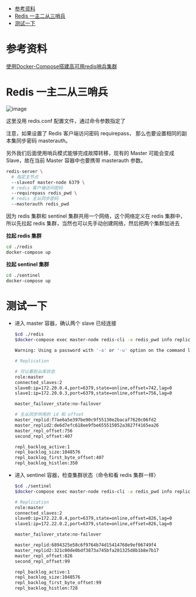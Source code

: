 - [参考资料](#参考资料)
- [Redis 一主二从三哨兵](#redis-一主二从三哨兵)
- [测试一下](#测试一下)

# 参考资料

[使用Docker-Compose搭建高可用redis哨兵集群](https://cloud.tencent.com/developer/article/1615281)

# Redis 一主二从三哨兵

![image](https://images2017.cnblogs.com/blog/802666/201711/802666-20171102101833623-796701766.jpg)

这里没用 redis.conf 配置文件，通过命令参数指定了

注意，如果设置了 Redis 客户端访问密码 requirepass， 那么也要设置相同的副本集同步密码 masterauth。

另外我们后面使用哨兵模式能够完成故障转移，现有的 Master 可能会变成 Slave，故在当前 Master 容器中也要携带 masterauth 参数。

```sh
redis-server \
  # 指定主节点
  --slaveof master-node 6379 \
  # redis 客户端访问密码
  --requirepass redis_pwd \
  # redis 主从同步密码
  --masterauth redis_pwd
```

因为 redis 集群和 sentinel 集群共用一个网络，这个网络定义在 redis 集群中，所以先拉起 redis 集群，当然也可以先手动创建网络，然后把两个集群加进去

**拉起 redis 集群**

```sh
cd ./redis
docker-compose up
```

**拉起 sentinel 集群**

```sh
cd ./sentinel
docker-compose up
```

# 测试一下

- 进入 master 容器，确认两个 slave 已经连接

  ```sh
  $cd ./redis
  $docker-compose exec master-node redis-cli -a redis_pwd info replication

  Warning: Using a password with '-a' or '-u' option on the command line interface may not be safe.

  # Replication

  # 可以看到从库状态
  role:master
  connected_slaves:2
  slave0:ip=172.20.0.4,port=6379,state=online,offset=742,lag=0
  slave1:ip=172.20.0.3,port=6379,state=online,offset=756,lag=0

  master_failover_state:no-failover

  # 主从同步所用的 id 和 offset
  master_replid:f7ae6a5e397be90c9f55130e2bacaf7620c06fd2
  master_replid2:de6d7efc618ee9fbe655515052a3827f4165ea26
  master_repl_offset:756
  second_repl_offset:407

  repl_backlog_active:1
  repl_backlog_size:1048576
  repl_backlog_first_byte_offset:407
  repl_backlog_histlen:350

  ```

- 进入 sentinel 容器，检查集群状态（命令和看 redis 集群一样）

  ```sh
  $cd ./sentinel
  $docker-compose exec master-node redis-cli -a redis_pwd info replication

  # Replication
  role:master
  connected_slaves:2
  slave0:ip=172.22.0.4,port=6379,state=online,offset=826,lag=0
  slave1:ip=172.22.0.2,port=6379,state=online,offset=826,lag=0

  master_failover_state:no-failover

  master_replid:6894325e58c6f9764b74d15414768e9ef06749f4
  master_replid2:321c00de0bdf3873a745bfa201325d8b1b8e7b17
  master_repl_offset:826
  second_repl_offset:99

  repl_backlog_active:1
  repl_backlog_size:1048576
  repl_backlog_first_byte_offset:99
  repl_backlog_histlen:728

  ```
